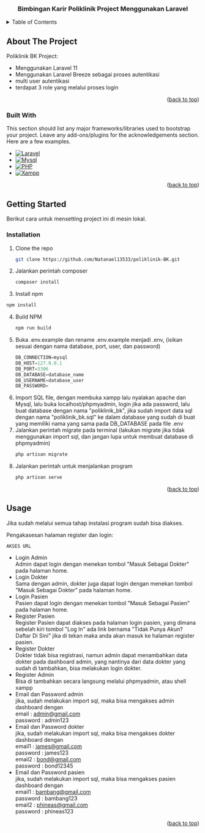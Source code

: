 <!-- Improved compatibility of back to top link: See: https://github.com/othneildrew/Best-README-Template/pull/73 -->
<a id="readme-top"></a>
<!--
*** Thanks for checking out the Best-README-Template. If you have a suggestion
*** that would make this better, please fork the repo and create a pull request
*** or simply open an issue with the tag "enhancement".
*** Don't forget to give the project a star!
*** Thanks again! Now go create something AMAZING! :D
-->



<!-- PROJECT SHIELDS -->
<!--
*** I'm using markdown "reference style" links for readability.
*** Reference links are enclosed in brackets [ ] instead of parentheses ( ).
*** See the bottom of this document for the declaration of the reference variables
*** for contributors-url, forks-url, etc. This is an optional, concise syntax you may use.
*** https://www.markdownguide.org/basic-syntax/#reference-style-links
-->

<!-- PROJECT LOGO -->
<br />
<div align="center">
  <h3 align="center">Bimbingan Karir Poliklinik Project Menggunakan Laravel</h3>
</div>

<!-- TABLE OF CONTENTS -->
<details>
  <summary>Table of Contents</summary>
  <ol>
    <li>
      <a href="#about-the-project">About The Project</a>
      <ul>
        <li><a href="#built-with">Built With</a></li>
      </ul>
    </li>
    <li>
      <a href="#getting-started">Getting Started</a>
      <ul>
        <li><a href="#installation">Installation</a></li>
      </ul>
    </li>
    <li><a href="#usage">Usage</a></li>
  </ol>
</details>

<!-- ABOUT THE PROJECT -->
## About The Project
Poliklinik BK Project:
* Menggunakan Laravel 11
* Menggunakan Laravel Breeze sebagai proses autentikasi
* multi user autentikasi
* terdapat 3 role yang melalui proses login

<p align="right">(<a href="#readme-top">back to top</a>)</p>

### Built With

This section should list any major frameworks/libraries used to bootstrap your project. Leave any add-ons/plugins for the acknowledgements section. Here are a few examples.

* [![Laravel][Laravel]][Laravel-url]
* [![Mysql][Mysql]][Mysql-url]
* [![PHP][PHP]][PHP-url]
* [![Xampp][Xampp]][Xampp-url]

<p align="right">(<a href="#readme-top">back to top</a>)</p>

<!-- GETTING STARTED -->
## Getting Started

Berikut cara untuk mensetting project ini di mesin lokal.

### Installation

1. Clone the repo
   ```sh
   git clone https://github.com/Natanael13533/poliklinik-BK.git
   ```
2. Jalankan perintah composer
   ```sh
   composer install
   ```
3. Install npm 
  ```sh
  npm install
  ```
4. Build NPM
   ```sh
   npm run build
   ```
5. Buka .env.example dan rename .env.example menjadi .env, (isikan sesuai dengan nama database, port, user, dan password)
   ```js
   DB_CONNECTION=mysql
   DB_HOST=127.0.0.1
   DB_PORT=3306
   DB_DATABASE=database_name
   DB_USERNAME=database_user
   DB_PASSWORD=
   ```
6. Import SQL file, dengan membuka xampp lalu nyalakan apache dan Mysql, lalu buka localhost/phpmyadmin, login jika ada password, lalu buat database dengan nama "poliklinik_bk", jika sudah import data sql dengan nama "poliklinik_bk.sql" ke dalam database yang sudah di buat yang memiliki nama yang sama pada DB_DATABASE pada file .env
7. Jalankan perintah migrate pada terminal (lakukan migrate jika tidak menggunakan import sql, dan jangan lupa untuk membuat database di phpmyadmin)
   ```sh
   php artisan migrate
   ```
8. Jalankan perintah untuk menjalankan program
   ```sh
   php artisan serve
   ```

<p align="right">(<a href="#readme-top">back to top</a>)</p>

<!-- USAGE EXAMPLES -->
## Usage

Jika sudah melalui semua tahap instalasi program sudah bisa diakses.

Pengakasesan halaman register dan login:

`AKSES URL`
* Login Admin <br/>
  Admin dapat login dengan menekan tombol "Masuk Sebagai Dokter" pada halaman home.
* Login Dokter <br/>
  Sama dengan admin, dokter juga dapat login dengan menekan tombol "Masuk Sebagai Dokter" pada halaman home.
* Login Pasien <br/>
  Pasien dapat login dengan menekan tombol "Masuk Sebagai Pasien" pada halaman home.
* Register Pasien <br/>
  Register Pasien dapat diakses pada halaman login pasien, yang dimana sebelah kiri tombol "Log In" ada link bernama "Tidak Punya Akun? Daftar Di Sini" jika di tekan maka anda akan masuk ke halaman register pasien.
* Register Dokter <br/>
  Dokter tidak bisa registrasi, namun admin dapat menambahkan data dokter pada dashboard admin, yang nantinya dari data dokter yang sudah di tambahkan, bisa melakukan login dokter.
* Register Admin <br/>
  Bisa di tambahkan secara langsung melalui phpmyadmin, atau shell xampp
* Email dan Password admin <br/>
  jika, sudah melakukan import sql, maka bisa mengakses admin dashboard dengan <br/>
  email : admin@gmail.com <br/>
  password : admin123 
* Email dan Password dokter <br/>
  jika, sudah melakukan import sql, maka bisa mengakses dokter dashboard dengan <br/>
  email1 : james@gmail.com <br/>
  password : james123 <br/>
  email2 : bond@gmail.com <br/>
  password : bond12345 
* Email dan Password pasien <br/>
  jika, sudah melakukan import sql, maka bisa mengakses pasien dashboard dengan <br/>
  email1 : bambang@gmail.com <br/>
  password : bambang123 <br/>
  email2 : phineas@gmail.com <br/>
  password : phineas123 

  

<p align="right">(<a href="#readme-top">back to top</a>)</p>

<!-- MARKDOWN LINKS & IMAGES -->
<!-- https://www.markdownguide.org/basic-syntax/#reference-style-links -->
[Laravel]: https://img.shields.io/badge/Laravel-FF2D20?logo=laravel&logoColor=white
[Laravel-url]: https://laravel.com/
[Mysql]: https://img.shields.io/badge/MySQL-4479A1?style=for-the-badge&logo=mysql&logoColor=white
[Mysql-url]: https://www.mysql.com/
[PHP]: https://img.shields.io/badge/PHP-777BB4?logo=php&logoColor=white
[PHP-url]: https://www.php.net/
[Xampp]: https://img.shields.io/badge/Xampp-F37623?style=for-the-badge&logo=xampp&logoColor=white
[Xampp-url]: https://www.apachefriends.org/
